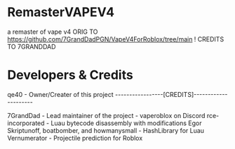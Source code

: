 # RemasterVAPEV4
a remaster of vape v4 ORIG TO https://github.com/7GrandDadPGN/VapeV4ForRoblox/tree/main ! CREDITS TO 7GRANDDAD


# Developers & Credits
qe40 - Owner/Creater of this project
-----------------[CREDITS]---------------------

7GrandDad - Lead maintainer of the project - vaperoblox on Discord
rce-incorporated - Luau bytecode disassembly with modifications
Egor Skriptunoff, boatbomber, and howmanysmall - HashLibrary for Luau
Vernumerator - Projectile prediction for Roblox
